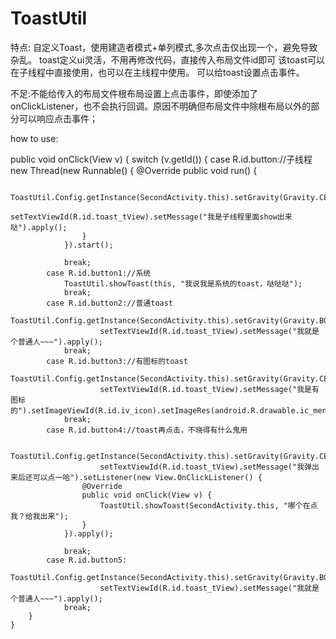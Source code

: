 # ToastUtil
特点:
自定义Toast，使用建造者模式+单列模式,多次点击仅出现一个，避免导致杂乱。
toast定义ui灵活，不用再修改代码，直接传入布局文件id即可
该toast可以在子线程中直接使用，也可以在主线程中使用。
可以给toast设置点击事件。

不足:不能给传入的布局文件根布局设置上点击事件，即使添加了onClickListener，也不会执行回调。原因不明确但布局文件中除根布局以外的部分可以响应点击事件；

how to use:

public void onClick(View v) {
        switch (v.getId()) {
            case R.id.button://子线程
                new Thread(new Runnable() {
                    @Override
                    public void run() {

                        ToastUtil.Config.getInstance(SecondActivity.this).setGravity(Gravity.CENTER).setLayoutId(R.layout.toast_layout).
                                setTextViewId(R.id.toast_tView).setMessage("我是子线程里面show出来哒").apply();
                    }
                }).start();

                break;
            case R.id.button1://系统
                ToastUtil.showToast(this, "我说我是系统的toast，哒哒哒");
                break;
            case R.id.button2://普通toast
                ToastUtil.Config.getInstance(SecondActivity.this).setGravity(Gravity.BOTTOM).setLayoutId(R.layout.toast_layout).setTextColor(R.color.colorPrimaryDark).
                        setTextViewId(R.id.toast_tView).setMessage("我就是个普通人~~~").apply();
                break;
            case R.id.button3://有图标的toast
                ToastUtil.Config.getInstance(SecondActivity.this).setGravity(Gravity.CENTER).setLayoutId(R.layout.toast_layout).
                        setTextViewId(R.id.toast_tView).setMessage("我是有图标的").setImageViewId(R.id.iv_icon).setImageRes(android.R.drawable.ic_menu_compass).apply();
                break;
            case R.id.button4://toast再点击，不晓得有什么鬼用

                ToastUtil.Config.getInstance(SecondActivity.this).setGravity(Gravity.CENTER).setLayoutId(R.layout.toast_layout).
                        setTextViewId(R.id.toast_tView).setMessage("我弹出来后还可以点一哈").setListener(new View.OnClickListener() {
                    @Override
                    public void onClick(View v) {
                        ToastUtil.showToast(SecondActivity.this, "哪个在点我？给我出来");
                    }
                }).apply();

                break;
            case R.id.button5:
                ToastUtil.Config.getInstance(SecondActivity.this).setGravity(Gravity.BOTTOM).setyDimen(50).setLayoutId(R.layout.toast_layout).setTextColor(R.color.colorPrimaryDark).
                        setTextViewId(R.id.toast_tView).setMessage("我就是个普通人~~~").apply();
                break;
        }
    }
